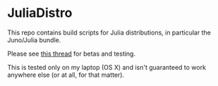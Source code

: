 # JuliaDistro

This repo contains build scripts for Julia distributions, in particular the
Juno/Julia bundle.

Please see [this thread](http://discuss.junolab.org/t/new-juno-julia-bundles/13)
for betas and testing.

This is tested only on my laptop (OS X) and isn't guaranteed to work anywhere
else (or at all, for that matter).
